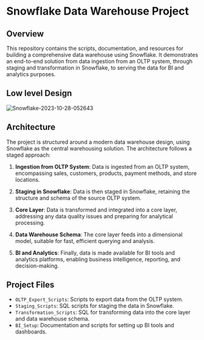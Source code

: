 # Snowflake Data Warehouse Project

## Overview
This repository contains the scripts, documentation, and resources for building a comprehensive data warehouse using Snowflake. It demonstrates an end-to-end solution from data ingestion from an OLTP system, through staging and transformation in Snowflake, to serving the data for BI and analytics purposes.

## Low level Design

![Snowflake-2023-10-28-052643](https://github.com/pravin-raut/SnowflakeDataWarehouse/assets/65663124/b2fb23b2-68bc-4784-a1fd-d29903aca629)

## Architecture

The project is structured around a modern data warehouse design, using Snowflake as the central warehousing solution. The architecture follows a staged approach:

1. **Ingestion from OLTP System**: Data is ingested from an OLTP system, encompassing sales, customers, products, payment methods, and store locations.

2. **Staging in Snowflake**: Data is then staged in Snowflake, retaining the structure and schema of the source OLTP system.

3. **Core Layer**: Data is transformed and integrated into a core layer, addressing any data quality issues and preparing for analytical processing.

4. **Data Warehouse Schema**: The core layer feeds into a dimensional model, suitable for fast, efficient querying and analysis.

5. **BI and Analytics**: Finally, data is made available for BI tools and analytics platforms, enabling business intelligence, reporting, and decision-making.

## Project Files
- `OLTP_Export_Scripts`: Scripts to export data from the OLTP system.
- `Staging_Scripts`: SQL scripts for staging the data in Snowflake.
- `Transformation_Scripts`: SQL for transforming data into the core layer and data warehouse schema.
- `BI_Setup`: Documentation and scripts for setting up BI tools and dashboards.


